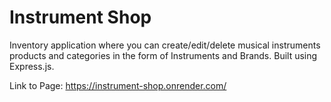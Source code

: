 # Instrument Shop

Inventory application where you can create/edit/delete musical instruments products and categories in the form of Instruments and Brands. Built using Express.js.

Link to Page: https://instrument-shop.onrender.com/
